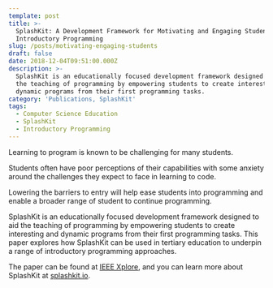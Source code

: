 ```yaml
---
template: post
title: >-
  SplashKit: A Development Framework for Motivating and Engaging Students in
  Introductory Programming
slug: /posts/motivating-engaging-students
draft: false
date: 2018-12-04T09:51:00.000Z
description: >-
  SplashKit is an educationally focused development framework designed to aid
  the teaching of programming by empowering students to create interesting and
  dynamic programs from their first programming tasks.
category: 'Publications, SplashKit'
tags:
  - Computer Science Education
  - SplashKit
  - Introductory Programming
---
```

Learning to program is known to be challenging for many students.

Students often have poor perceptions of their capabilities with some anxiety around the challenges they expect to face in learning to code.

Lowering the barriers to entry will help ease students into programming and enable a broader range of student to continue programming.

SplashKit is an educationally focused development framework designed to aid the teaching of programming by empowering students to create interesting and dynamic programs from their first programming tasks. This paper explores how SplashKit can be used in tertiary education to underpin a range of introductory programming approaches.

The paper can be found at [IEEE Xplore](https://ieeexplore.ieee.org/abstract/document/8615203), and you can learn more about SplashKit at [splashkit.io](www.splashkit.io).
